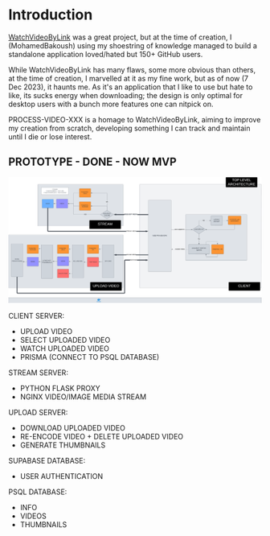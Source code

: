 # Introduction 

[WatchVideoByLink](https://github.com/MohamedBakoush/WatchVideoByLink) was a great project, but at the time of creation, I (MohamedBakoush) using my shoestring of knowledge managed to build a standalone application loved/hated but 150+ GitHub users.

While WatchVideoByLink has many flaws, some more obvious than others, at the time of creation, I marvelled at it as my fine work, but as of now (7 Dec 2023), it haunts me. As it's an application that I like to use but hate to like, its sucks energy when downloading; the design is only optimal for desktop users with a bunch more features one can nitpick on.

PROCESS-VIDEO-XXX is a homage to WatchVideoByLink, aiming to improve my creation from scratch, developing something I can track and maintain until I die or lose interest.

## PROTOTYPE - DONE - NOW MVP

<kbd><img src="./assets/TOP-LEVEL-ARCHITECTURE.png" title="TOP LEVEL ARCHITECTURE"/></kbd> 

CLIENT SERVER:
- UPLOAD VIDEO 
- SELECT UPLOADED VIDEO
- WATCH UPLOADED VIDEO
- PRISMA (CONNECT TO PSQL DATABASE)

STREAM SERVER:
- PYTHON FLASK PROXY 
- NGINX VIDEO/IMAGE MEDIA STREAM 

UPLOAD SERVER:
- DOWNLOAD UPLOADED VIDEO
- RE-ENCODE VIDEO + DELETE UPLOADED VIDEO
- GENERATE THUMBNAILS 

SUPABASE DATABASE: 
- USER AUTHENTICATION 

PSQL DATABASE:
- INFO
- VIDEOS
- THUMBNAILS